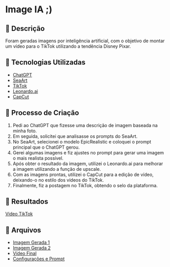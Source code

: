 # Image IA ;)

## 📒 Descrição
Foram geradas imagens por inteligência artificial, com o objetivo de montar um vídeo para o TikTok utilizando a tendência Disney Pixar.

## 🤖 Tecnologias Utilizadas
- [ChatGPT](https://www.openai.com/chatgpt)
- [SeaArt](https://www.seaart.ai)
- [TikTok](https://www.tiktok.com)
- [Leonardo.ai](https://www.leonardo.ai)
- [CapCut](https://www.capcut.com)

## 🧐 Processo de Criação
1. Pedi ao ChatGPT que fizesse uma descrição de imagem baseada na minha foto.
2. Em seguida, solicitei que analisasse os prompts do SeaArt.
3. No SeaArt, selecionei o modelo EpicRealistic e coloquei o prompt principal que o ChatGPT gerou.
4. Gerei algumas imagens e fiz ajustes no prompt para gerar uma imagem o mais realista possível.
5. Após obter o resultado da imagem, utilizei o Leonardo.ai para melhorar a imagem utilizando a função de upscale.
6. Com as imagens prontas, utilizei o CapCut para a edição de vídeo, deixando-o no estilo dos vídeos do TikTok.
7. Finalmente, fiz a postagem no TikTok, obtendo o selo da plataforma.

## 🚀 Resultados
[Video TikTok](https://www.tiktok.com/@millenacoelho98/video/7382299494131551493?is_from_webapp=1&sender_device=pc&web_id=7372365129021949446)
## 📁 Arquivos
- [Imagem Gerada 1](exemplos/image_IA/imagemseart_leonardo_ia.jpg)
- [Imagem Gerada 2](exemplos/image_IA/imagemcartoon.jpg)
- [Vídeo Final](exemplos/image_IA/video_tiktok.mp4)
- [Configurações e Prompt](configuraçoes_prompt_seart.jpg)
